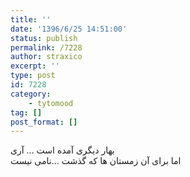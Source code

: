 ```yaml
---
title: ''
date: '1396/6/25 14:51:00'
status: publish
permalink: /7228
author: straxico
excerpt: ''
type: post
id: 7228
category:
    - tytomood
tag: []
post_format: []
---
```

بهار دیگری آمده است … آری  
اما برای آن زمستان ها که گذشت …نامی نیست